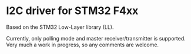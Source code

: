 # I2C driver for STM32 F4xx

Based on the STM32 Low-Layer library (LL).

Currently, only polling mode and master receiver/transmitter is supported. Very much a work in progress, so any comments are welcome.

